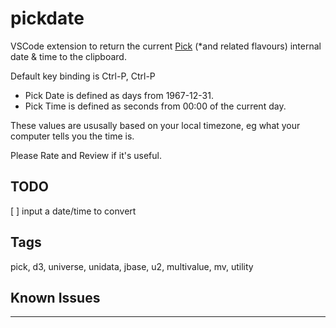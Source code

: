 # pickdate

VSCode extension to return the current [Pick](https://en.wikipedia.org/wiki/Pick_operating_system) (*and related flavours) internal date &amp; time to the clipboard.

Default key binding is Ctrl-P, Ctrl-P

- Pick Date is defined as days from 1967-12-31.
- Pick Time is defined as seconds from 00:00 of the current day.

These values are ususally based on your local timezone, eg what your computer tells you the time is.

Please Rate and Review if it's useful.

## TODO

[ ] input a date/time to convert

## Tags

pick, d3, universe, unidata, jbase, u2, multivalue, mv, utility

## Known Issues

---
